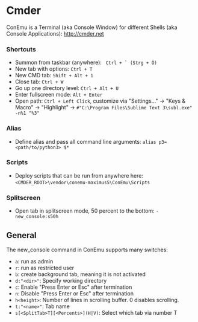 # Cmder

ConEmu is a Terminal (aka Console Window) for different Shells (aka Console
Applications): http://cmder.net

### Shortcuts

- Summon from taskbar (anywhere): `` Ctrl + ` (Strg + Ö)``
- New tab with options: `Ctrl + T`
- New CMD tab: `Shift + Alt + 1`
- Close tab: `Ctrl + W`
- Go up one directory level: `Ctrl + Alt + U`
- Enter fullscreen mode: `Alt + Enter`
- Open path: `Ctrl + Left Click`, customize via "Settings..." -> "Keys & Macro" -> "Highlight" -> `#"C:\Program Files\Sublime Text 3\subl.exe" -n%1 "%3"`

### Alias

- Define alias and pass all command line arguments: `alias p3=<path/to/python3> $*`

### Scripts

- Deploy scripts that can be run from anywhere here: `<CMDER_ROOT>\vendor\conemu-maximus5\ConEmu\Scripts`

### Splitscreen

- Open tab in splitscreen mode, 50 percent to the bottom: `-new_console:s50h`

## General

The new_console command in ConEmu supports many switches:
- `a`: run as admin
- `r`: run as restricted user
- `b`: create background tab, meaning it is not activated
- `d:"<dir>"`: Specify working directory
- `c`: Enable "Press Enter or Esc" after termination
- `n`: Disable "Press Enter or Esc" after termination
- `h<height>`: Number of lines in scrolling buffer. 0 disables scrolling.
- `t:"<name>"`: Tab name
- `s[<SplitTab>T][<Percents>](H|V)`: Select which tab via number T

